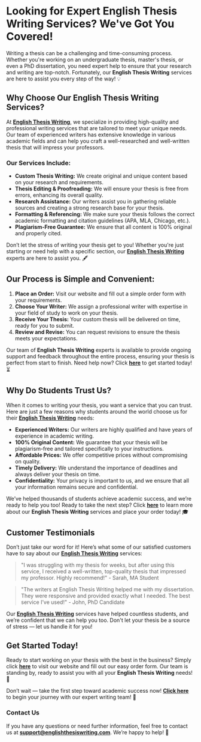 # Looking for Expert English Thesis Writing Services? We've Got You Covered!

Writing a thesis can be a challenging and time-consuming process. Whether you're working on an undergraduate thesis, master's thesis, or even a PhD dissertation, you need expert help to ensure that your research and writing are top-notch. Fortunately, our **English Thesis Writing** services are here to assist you every step of the way! 💡

## Why Choose Our English Thesis Writing Services?

At [**English Thesis Writing**](https://tinyurl.com/topessay?keyword=english+thesis+writing), we specialize in providing high-quality and professional writing services that are tailored to meet your unique needs. Our team of experienced writers has extensive knowledge in various academic fields and can help you craft a well-researched and well-written thesis that will impress your professors.

### Our Services Include:

- **Custom Thesis Writing:** We create original and unique content based on your research and requirements.
- **Thesis Editing & Proofreading:** We will ensure your thesis is free from errors, enhancing its overall quality.
- **Research Assistance:** Our writers assist you in gathering reliable sources and creating a strong research base for your thesis.
- **Formatting & Referencing:** We make sure your thesis follows the correct academic formatting and citation guidelines (APA, MLA, Chicago, etc.).
- **Plagiarism-Free Guarantee:** We ensure that all content is 100% original and properly cited.

Don’t let the stress of writing your thesis get to you! Whether you're just starting or need help with a specific section, our [**English Thesis Writing**](https://tinyurl.com/topessay?keyword=english+thesis+writing) experts are here to assist you. 🖋️

## Our Process is Simple and Convenient:

1. **Place an Order:** Visit our website and fill out a simple order form with your requirements.
2. **Choose Your Writer:** We assign a professional writer with expertise in your field of study to work on your thesis.
3. **Receive Your Thesis:** Your custom thesis will be delivered on time, ready for you to submit.
4. **Review and Revise:** You can request revisions to ensure the thesis meets your expectations.

Our team of **English Thesis Writing** experts is available to provide ongoing support and feedback throughout the entire process, ensuring your thesis is perfect from start to finish. Need help now? Click [**here**](https://tinyurl.com/topessay?keyword=english+thesis+writing) to get started today! ⏳

## Why Do Students Trust Us?

When it comes to writing your thesis, you want a service that you can trust. Here are just a few reasons why students around the world choose us for their [**English Thesis Writing**](https://tinyurl.com/topessay?keyword=english+thesis+writing) needs:

- **Experienced Writers:** Our writers are highly qualified and have years of experience in academic writing.
- **100% Original Content:** We guarantee that your thesis will be plagiarism-free and tailored specifically to your instructions.
- **Affordable Prices:** We offer competitive prices without compromising on quality.
- **Timely Delivery:** We understand the importance of deadlines and always deliver your thesis on time.
- **Confidentiality:** Your privacy is important to us, and we ensure that all your information remains secure and confidential.

We’ve helped thousands of students achieve academic success, and we’re ready to help you too! Ready to take the next step? Click [**here**](https://tinyurl.com/topessay?keyword=english+thesis+writing) to learn more about our **English Thesis Writing** services and place your order today! 🎓

## Customer Testimonials

Don’t just take our word for it! Here’s what some of our satisfied customers have to say about our [**English Thesis Writing**](https://tinyurl.com/topessay?keyword=english+thesis+writing) services:

> "I was struggling with my thesis for weeks, but after using this service, I received a well-written, top-quality thesis that impressed my professor. Highly recommend!" - Sarah, MA Student

> "The writers at English Thesis Writing helped me with my dissertation. They were responsive and provided exactly what I needed. The best service I’ve used!" - John, PhD Candidate

Our [**English Thesis Writing**](https://tinyurl.com/topessay?keyword=english+thesis+writing) services have helped countless students, and we’re confident that we can help you too. Don't let your thesis be a source of stress — let us handle it for you!

## Get Started Today!

Ready to start working on your thesis with the best in the business? Simply click [**here**](https://tinyurl.com/topessay?keyword=english+thesis+writing) to visit our website and fill out our easy order form. Our team is standing by, ready to assist you with all your **English Thesis Writing** needs! 💼

Don’t wait — take the first step toward academic success now! [**Click here**](https://tinyurl.com/topessay?keyword=english+thesis+writing) to begin your journey with our expert writing team! 🚀

### Contact Us

If you have any questions or need further information, feel free to contact us at [**support@englishthesiswriting.com**](mailto:support@englishthesiswriting.com). We’re happy to help! 💬
